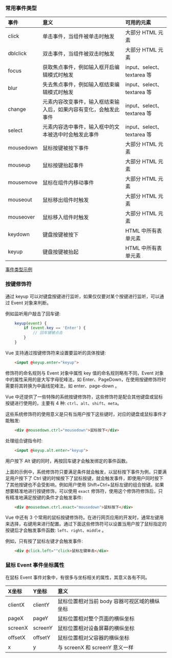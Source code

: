 
### 常用事件类型

| 事件 | 意义 | 可用的元素 |
|:----|:-----|:----------|
| click | 单击事件，当组件被单击时触发 | 大部分 HTML 元素 |
| dblclick | 双击事件，当组件被双击时触发 | 大部分 HTML 元素 |
| focus | 获取焦点事件，例如输入框开启编辑模式时触发 | input、select、textarea 等 |
| blur | 失去焦点事件，例如输入框结束编辑模式时触发 | input、select、textarea 等 |
| change | 元素内容改变事件，输入框结束输入后，如果内容有变化，会触发此事件 | input、select、textarea 等 |
| select | 元素内容选中事件，输入框中的文本被选中时会触发此事件 | input、select、textarea 等 |
| mousedown | 鼠标按键被按下事件 | 大部分 HTML 元素 |
| mouseup | 鼠标按键抬起事件 | 大部分 HTML 元素 |
| mousemove | 鼠标在组件内移动事件 | 大部分 HTML 元素 |
| mouseout | 鼠标移出组件时触发 | 大部分 HTML 元素 |
| mouseover | 鼠标移入组件时触发 | 大部分 HTML 元素 |
| keydown | 键盘按键被按下 | HTML 中所有表单元素 |
| keyup | 键盘按键被抬起 | HTML 中所有表单元素 |

[事件类型示例](t/02_eventType.html)

### 按键修饰符

通过 keyup 可以对键盘按键进行监听，如果仅仅要对某个按键进行监听，可以通过 Event 对象来判断。

例如监听用户敲击了回车键:
```js
    keyup(event) {
        if (event.key == 'Enter') {
            // 回车键被点击
        }
    }
```

Vue 支持通过按键修饰符来设置要监听的具体按键:
```html
    <input @keyup.enter="keyup">
```

修饰符的命名规则与 Event 对象中属性 key 值的命名规则略有不同，Event 对象中的属性采用的是大写字母驼峰法，如 Enter、PageDown，在使用按键修饰符时需要将其转换为中画线驼峰法，如 enter、page-down 。

Vue 中还提供了一些特殊的系统按键修饰符，这些修饰符是配合其他键盘或鼠标按键进行使用的，主要有 4 种: `ctrl`、`alt`、`shift`、`meta`。

这些系统修饰符的使用意义是只有当用户按下这些键时，对应的键盘或鼠标事件才能触发:
```html
    <div @mousedown.ctrl="mousedown">鼠标按下</div>
```

处理组合键指令时:
```html
    <input @keyup.alt.enter="keyup">
```
用户按下 Alt 键的同时，再按回车键才会触发绑定的事件函数。

上面的示例中，系统修饰符只要满足条件就会触发，以鼠标按下事件为例，只要满足用户按下了 Ctrl 键的时候按下了鼠标按键，就会触发事件，即使用户同时按下了其他按键也不会受影响，例如用户使用 Shift+Ctrl+鼠标左键的组合按键。如果想要精准地进行按键修饰，可以使用 `exact` 修饰符，使用这个修饰符修饰后，只有精准地满足按键的条件才会触发事件:
```html
    <div @mousedown.ctrl.exact="mousedown">鼠标按下</div>
```

Vue 中还有 3 个常用的鼠标按键修饰符。在进行网页应用的开发时，通常左键用来选择，右键用来进行配置。通过下面这些修饰符可以设置当用户按了鼠标指定的按键后才会触发事件函数: `left`、`right`、`middle` 。

例如，只有按了鼠标左键才会触发事件:
```html
    <div @click.left=""click>鼠标左键单击</div>
```

### 鼠标 Event 事件坐标属性

在鼠标 Event 事件对象中，有很多与坐标相关的属性，其意义各有不同。

| X坐标 | Y坐标 | 意义 |
|:-----|:------|:-----|
| clientX | clientY | 鼠标位置相对当前 body 容器可视区域的横纵坐标 |
| pageX | pageY | 鼠标位置相对整个页面的横纵坐标 |
| screenX | screenY | 鼠标位置相对设备屏幕的横纵坐标 |
| offsetX | offsetY | 鼠标位置相对父容器的横纵坐标 |
| x | y | 与 screenX 和 screenY 意义一样 |

